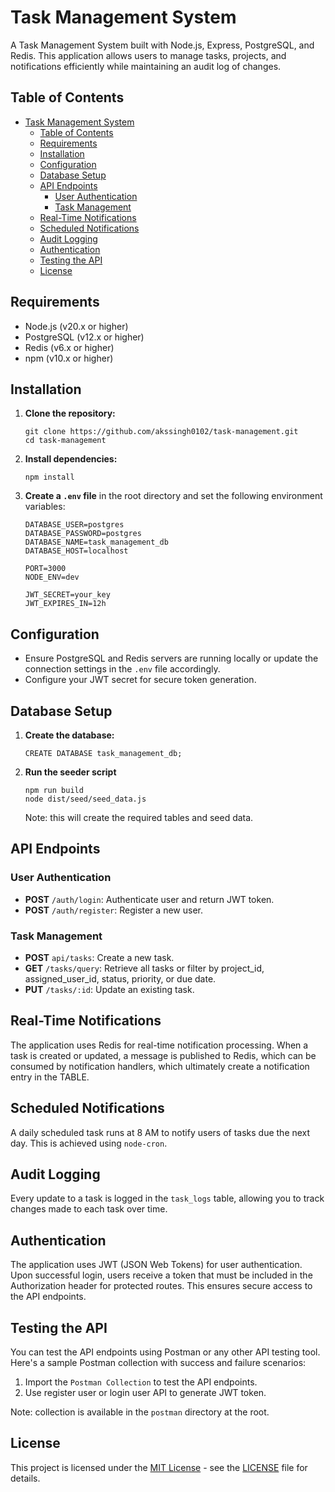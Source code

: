 # Task Management System

A Task Management System built with Node.js, Express, PostgreSQL, and Redis. This application allows users to manage tasks, projects, and notifications efficiently while maintaining an audit log of changes.

## Table of Contents

- [Task Management System](#task-management-system)
  - [Table of Contents](#table-of-contents)
  - [Requirements](#requirements)
  - [Installation](#installation)
  - [Configuration](#configuration)
  - [Database Setup](#database-setup)
  - [API Endpoints](#api-endpoints)
    - [User Authentication](#user-authentication)
    - [Task Management](#task-management)
  - [Real-Time Notifications](#real-time-notifications)
  - [Scheduled Notifications](#scheduled-notifications)
  - [Audit Logging](#audit-logging)
  - [Authentication](#authentication)
  - [Testing the API](#testing-the-api)
  - [License](#license)

## Requirements

- Node.js (v20.x or higher)
- PostgreSQL (v12.x or higher)
- Redis (v6.x or higher)
- npm (v10.x or higher)

## Installation

1. **Clone the repository:**

   ```
   git clone https://github.com/akssingh0102/task-management.git
   cd task-management
   ```

2. **Install dependencies:**

   ```
   npm install
   ```

3. **Create a `.env` file** in the root directory and set the following environment variables:

   ```
   DATABASE_USER=postgres
   DATABASE_PASSWORD=postgres
   DATABASE_NAME=task_management_db
   DATABASE_HOST=localhost

   PORT=3000
   NODE_ENV=dev

   JWT_SECRET=your_key
   JWT_EXPIRES_IN=12h
   ```

## Configuration

- Ensure PostgreSQL and Redis servers are running locally or update the connection settings in the `.env` file accordingly.
- Configure your JWT secret for secure token generation.

## Database Setup

1. **Create the database:**

   ```
   CREATE DATABASE task_management_db;
   ```

2. **Run the seeder script** 
   ```
   npm run build
   node dist/seed/seed_data.js
   ```
   Note: this will create the required tables and seed data.

## API Endpoints

### User Authentication

- **POST** `/auth/login`: Authenticate user and return JWT token.
- **POST** `/auth/register`: Register a new user.

### Task Management

- **POST** `api/tasks`: Create a new task.
- **GET** `/tasks/query`: Retrieve all tasks or filter by project_id, assigned_user_id, status, priority, or due date.
- **PUT** `/tasks/:id`: Update an existing task.

## Real-Time Notifications

The application uses Redis for real-time notification processing. When a task is created or updated, a message is published to Redis, which can be consumed by notification handlers, which ultimately create a notification entry in the TABLE.

## Scheduled Notifications

A daily scheduled task runs at 8 AM to notify users of tasks due the next day. This is achieved using `node-cron`.

## Audit Logging

Every update to a task is logged in the `task_logs` table, allowing you to track changes made to each task over time.

## Authentication

The application uses JWT (JSON Web Tokens) for user authentication. Upon successful login, users receive a token that must be included in the Authorization header for protected routes. This ensures secure access to the API endpoints.

## Testing the API

You can test the API endpoints using Postman or any other API testing tool. Here's a sample Postman collection with success and failure scenarios:

1. Import the `Postman Collection` to test the API endpoints.
2. Use register user or login user API to generate JWT token.

Note: collection is available in the `postman` directory at the root.

## License

This project is licensed under the [MIT License](https://opensource.org/license/MIT) - see the [LICENSE](LICENSE.md) file for details.
